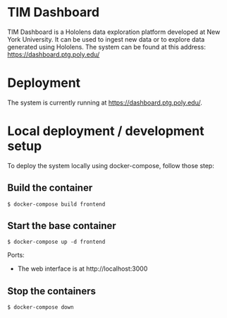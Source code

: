 # TIM Dashboard

TIM Dashboard is a Hololens data exploration platform developed at New York University. It can be used to ingest new data or to explore data generated using Hololens. The system can be found at this address: https://dashboard.ptg.poly.edu/

Deployment
==========

The system is currently running at https://dashboard.ptg.poly.edu/. 



Local deployment / development setup
====================================

To deploy the system locally using docker-compose, follow those step:

Build the container
--------------------

```
$ docker-compose build frontend
```

Start the base container
-------------------------

```
$ docker-compose up -d frontend
```

Ports:
* The web interface is at http://localhost:3000

Stop the containers
--------------------

```
$ docker-compose down
```
